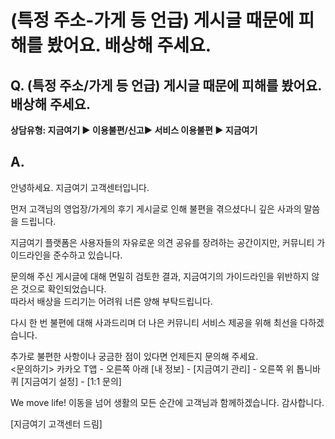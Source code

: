 # (특정 주소-가게 등 언급) 게시글 때문에 피해를 봤어요. 배상해 주세요.

**Q. (특정 주소/가게 등 언급) 게시글 때문에 피해를 봤어요. 배상해 주세요.**
------------------------------------------------

**상담유형: 지금여기 **▶ 이용불편/신고▶ 서비스 이용불편 ▶ 지금여기****

**A.**
------

안녕하세요. 지금여기 고객센터입니다.  
  
먼저 고객님의 영업장/가게의 후기 게시글로 인해 불편을 겪으셨다니 깊은 사과의 말씀을 드립니다.  
  
지금여기 플랫폼은 사용자들의 자유로운 의견 공유를 장려하는 공간이지만, 커뮤니티 가이드라인을 준수하고 있습니다.  
  
문의해 주신 게시글에 대해 면밀히 검토한 결과, 지금여기의 가이드라인을 위반하지 않은 것으로 확인되었습니다.  
따라서 배상을 드리기는 어려워 너른 양해 부탁드립니다.  
  
다시 한 번 불편에 대해 사과드리며 더 나은 커뮤니티 서비스 제공을 위해 최선을 다하겠습니다.  
  
추가로 불편한 사항이나 궁금한 점이 있다면 언제든지 문의해 주세요.  
<문의하기> 카카오 T앱 - 오른쪽 아래 [내 정보] - [지금여기 관리] - 오른쪽 위 톱니바퀴 [지금여기 설정] - [1:1 문의]  
  
We move life! 이동을 넘어 생활의 모든 순간에 고객님과 함께하겠습니다. 감사합니다.  
  
[지금여기 고객센터 드림]
